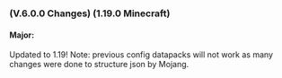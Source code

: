 ### **(V.6.0.0 Changes) (1.19.0 Minecraft)**

#### Major:
Updated to 1.19! Note: previous config datapacks will not work as many changes were done to structure json by Mojang.

